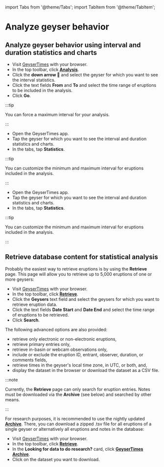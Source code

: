 import Tabs from '@theme/Tabs';
import TabItem from '@theme/TabItem';

# Analyze geyser behavior

## Analyze geyser behavior using interval and duration statistics and charts
<Tabs groupId="os">
<TabItem value="web" label="Website">

* Visit [GeyserTimes](https://geysertimes.org) with your browser.
* In the top toolbar, click **[Analysis](https://geysertimes.org/analysis.php)**.
* Click the **down arrow 🔻** and select the geyser for which you want to see the interval statistics.
* Click the text fields **From** and **To** and select the time range of eruptions to be included in the analysis.
* Click **Go**.

:::tip

You can force a maximum interval for your analysis. 

:::

</TabItem>
<TabItem value="android" label="Android">

* Open the GeyserTimes app.
* Tap the geyser for which you want to see the interval and duration statistics and charts. 
* In the tabs, tap **Statistics**.

:::tip

You can customize the minimum and maximum interval for eruptions included in the analysis. 

:::

</TabItem>
<TabItem value="iOS" label="iOS">

* Open the GeyserTimes app.
* Tap the geyser for which you want to see the interval and duration statistics and charts. 
* In the tabs, tap **Statistics**.

:::tip

You can customize the minimum and maximum interval for eruptions included in the analysis. 

:::

</TabItem>
</Tabs>

## Retrieve database content for statistical analysis

Probably the easiest way to retrieve eruptions is by using the **Retrieve** page. This page will allow you to retrieve up to 5,000 eruptions of one or more geysers:

* Visit [GeyserTimes](https://geysertimes.org) with your browser.
* In the top toolbar, click **[Retrieve](https://geysertimes.org/retrieve.php)**.
* Click the **Geysers** text field and select the geysers for which you want to retrieve eruption data.
* Click the text fields **Date Start** and **Date End** and select the time range of eruptions to be retrieved.
* Click **Search**.

The following advanced options are also provided: 
* retrieve only electronic or non-electronic eruptions,
* retrieve primary entries only, 
* retrieve in-basin or webcam observations only,
* include or exclude the eruption ID, entrant, observer, duration, or comments fields, 
* retrieve times in the geyser's local time zone, in UTC, or both, and, 
* display the dataset in the browser or download the dataset as a CSV file.

:::note

Currently, the **Retrieve** page can only search for eruption entries. Notes must be downloaded via the **Archive** (see below) and searched by other means.

:::

For research purposes, it is recommended to use the nightly updated **[Archive](https://geysertimes.org/archive)**. There, you can download a zipped .tsv file for all eruptions of a single geyser or alternatively all eruptions and notes in the database:

* Visit [GeyserTimes](https://geysertimes.org) with your browser.
* In the top toolbar, click **[Retrieve](https://geysertimes.org/retrieve.php)**.
* In the **Looking for data to do research?** card, click **[GeyserTimes Archive](https://geysertimes.org/archive)**.
* Click on the dataset you want to download.